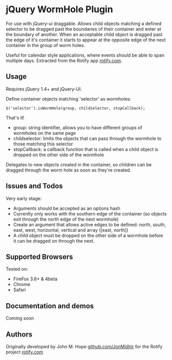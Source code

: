 # jQuery WormHole Plugin

For use with jQuery-ui draggable. Allows child objects matching a defined selector to be dragged past the boundaries of their container and enter at the boundary of another. When an acceptable child object is dragged past the edge of it's container it starts to appear at the opposite edge of the next container in the group of worm holes.

Useful for calendar style applications, where events should be able to span multiple days. Extracted from the Rotify app [rotify.com](http://www.rotify.com).

## Usage

Requires jQuery 1.4+ and jQuery-UI. 

Define container objects matching 'selector' as wormholes:

	$('selector').isWormHole(group, childselector, stopCallback);

That's it!

- group: string identifier, allows you to have different groups of wormholes on the same page
- childselector: limits the objects that can pass through the wormhole to those matching this selector
- stopCallback: a callback function that is called when a child object is dropped on the other side of the wormhole

Delegates to new objects created in the container, so children can be dragged through the worm hole as soon as they're created.

## Issues and Todos

Very early stage:

- Arguments should be accepted as an options hash
- Currently only works with the southern edge of the container (so objects exit through the north edge of the next wormhole)
- Create an argument that allows active edges to be defined: north, south, east, west, horizontal, vertical and array ([east, north])
- A child object must be dropped on the other side of a wormhole before it can be dragged on through the next.

## Supported Browsers

Tested on: 

- FireFox 3.6+ & 4beta
- Chrome
- Safari
	
## Documentation and demos

Coming soon

## Authors

Originally developed by John M. Hope [github.com/JonMidhir](http://github.com/jonmidhir) for the Rotify project [rotify.com](http://www.rotify.com)